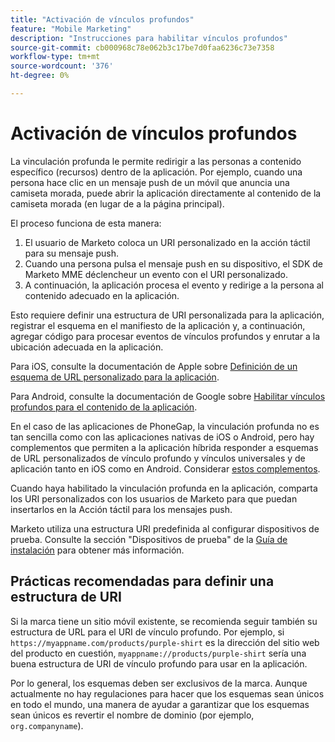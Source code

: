 ```yaml
---
title: "Activación de vínculos profundos"
feature: "Mobile Marketing"
description: "Instrucciones para habilitar vínculos profundos"
source-git-commit: cb000968c78e062b3c17be7d0faa6236c73e7358
workflow-type: tm+mt
source-wordcount: '376'
ht-degree: 0%

---
```



# Activación de vínculos profundos

La vinculación profunda le permite redirigir a las personas a contenido específico (recursos) dentro de la aplicación. Por ejemplo, cuando una persona hace clic en un mensaje push de un móvil que anuncia una camiseta morada, puede abrir la aplicación directamente al contenido de la camiseta morada (en lugar de a la página principal).

El proceso funciona de esta manera:

1. El usuario de Marketo coloca un URI personalizado en la acción táctil para su mensaje push.
1. Cuando una persona pulsa el mensaje push en su dispositivo, el SDK de Marketo MME déclencheur un evento con el URI personalizado.
1. A continuación, la aplicación procesa el evento y redirige a la persona al contenido adecuado en la aplicación.

Esto requiere definir una estructura de URI personalizada para la aplicación, registrar el esquema en el manifiesto de la aplicación y, a continuación, agregar código para procesar eventos de vínculos profundos y enrutar a la ubicación adecuada en la aplicación.

Para iOS, consulte la documentación de Apple sobre [Definición de un esquema de URL personalizado para la aplicación](https://developer.apple.com/documentation/xcode/defining-a-custom-url-scheme-for-your-app).

Para Android, consulte la documentación de Google sobre [Habilitar vínculos profundos para el contenido de la aplicación](https://developer.android.com/training/app-links/deep-linking).

En el caso de las aplicaciones de PhoneGap, la vinculación profunda no es tan sencilla como con las aplicaciones nativas de iOS o Android, pero hay complementos que permiten a la aplicación híbrida responder a esquemas de URL personalizados de vínculo profundo y vínculos universales y de aplicación tanto en iOS como en Android. Considerar [estos complementos](https://cordova.apache.org/plugins/?q=deeplink).

Cuando haya habilitado la vinculación profunda en la aplicación, comparta los URI personalizados con los usuarios de Marketo para que puedan insertarlos en la Acción táctil para los mensajes push.

Marketo utiliza una estructura URI predefinida al configurar dispositivos de prueba. Consulte la sección &quot;Dispositivos de prueba&quot; de la [Guía de instalación](installation.md) para obtener más información.

## Prácticas recomendadas para definir una estructura de URI

Si la marca tiene un sitio móvil existente, se recomienda seguir también su estructura de URL para el URI de vínculo profundo. Por ejemplo, si `https://myappname.com/products/purple-shirt` es la dirección del sitio web del producto en cuestión, `myappname://products/purple-shirt` sería una buena estructura de URI de vínculo profundo para usar en la aplicación.

Por lo general, los esquemas deben ser exclusivos de la marca. Aunque actualmente no hay regulaciones para hacer que los esquemas sean únicos en todo el mundo, una manera de ayudar a garantizar que los esquemas sean únicos es revertir el nombre de dominio (por ejemplo, `org.companyname`).

